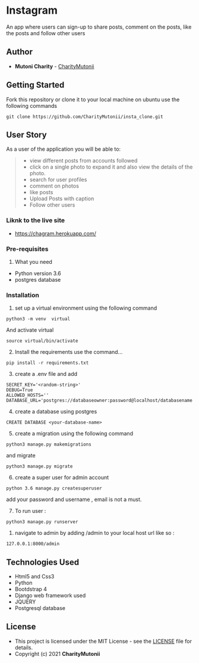 # Instagram

An app where users can sign-up to share posts, comment on the posts, like the posts and follow other users


## Author

* **Mutoni Charity** - [CharityMutonii](https://github.com/CharityMutonii)




## Getting Started

Fork this repository or clone it to your local machine on ubuntu use the following commands
```
git clone https://github.com/CharityMutonii/insta_clone.git

```

## User Story

As a user of the application you will be able to:

> + view different posts from accounts followed
> + click on a single photo to expand it and also view the details of the photo.
> + search for user profiles
> + comment on photos
> + like posts
> + Upload Posts with caption
> + Follow other users

### Liknk to the live site
* https://chagram.herokuapp.com/

### Pre-requisites

1. What you need
* Python version 3.6 
* postgres database

### Installation



1. set up a virtual environment using the following command

```
python3 -m venv  virtual
```

And activate virtual

```
source virtual/bin/activate

```

2. Install the requirements use the command...
```
pip install -r requirements.txt
```
3. create a .env file and add
```
SECRET_KEY='<random-string>'
DEBUG=True
ALLOWED_HOSTS=''
DATABASE_URL='postgres://databaseowner:password@localhost/databasename'
```
4. create a database using postgres
```
CREATE DATABASE <your-database-name>
```
5. create a migration using the following command
```
python3 manage.py makemigrations
```

and migrate
```
python3 manage.py migrate
```
6. create a super user for admin account
```
python 3.6 manage.py createsuperuser
```
add your password and username , email is not a must.

7. To run user :
```
python3 manage.py runserver
```
1. navigate to admin by adding /admin to your local host url like so :
```
127.0.0.1:8000/admin
```

## Technologies Used

* Html5 and Css3
* Python
* Bootdstrap 4
* Django web framework used
* JQUERY
* Postgresql database


## License

* This project is licensed under the MIT License - see the [LICENSE](license) file for details.
* Copyright (c) 2021 **CharityMutonii**
